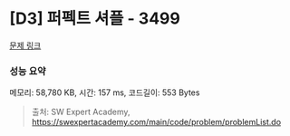 # [D3] 퍼펙트 셔플 - 3499 

[문제 링크](https://swexpertacademy.com/main/code/problem/problemDetail.do?contestProbId=AWGsRbk6AQIDFAVW) 

### 성능 요약

메모리: 58,780 KB, 시간: 157 ms, 코드길이: 553 Bytes



> 출처: SW Expert Academy, https://swexpertacademy.com/main/code/problem/problemList.do
